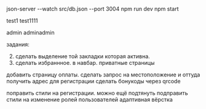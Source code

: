 json-server --watch src/db.json --port 3004
npm run dev
npm start

test1
test1111

admin
adminadmin

задания:


2) сделать выделение той закладки которая активна. 
3) сделать избраннное. в навбар. 
приватные страницы


<!-- добавить корзину в локал сторэдж -->
добавить страницу оплаты.
сделать запрос на местоположение и оттуда получить адрес для регистрации
сделать бонукоды через qrcode


поправить стили на регистрации. можно ещё подтянуть
подправить стили на изменение ролей пользователей
адаптивная вёрстка